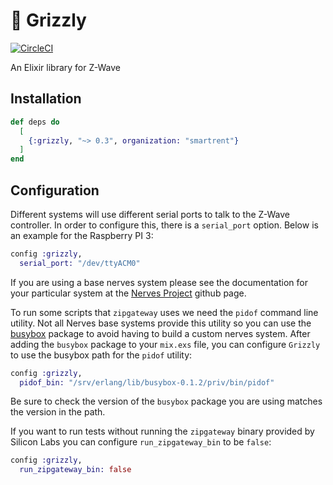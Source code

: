 # 🐻 Grizzly

[![CircleCI](https://circleci.com/gh/smartrent/grizzly.svg?style=svg)](https://circleci.com/gh/smartrent/grizzly)

An Elixir library for Z-Wave

## Installation

```elixir
def deps do
  [
    {:grizzly, "~> 0.3", organization: "smartrent"}
  ]
end
```
## Configuration

Different systems will use different serial ports to talk to the Z-Wave controller.
In order to configure this, there is a `serial_port` option. Below is an example
for the Raspberry PI 3:

```elixir
config :grizzly,
  serial_port: "/dev/ttyACM0"
```

If you are using a base nerves system please see the documentation for your particular
system at the [Nerves Project](https://github.com/nerves-project) github page.

To run some scripts that `zipgateway` uses we need the `pidof` command line utility. 
Not all Nerves base systems provide this utility so you can use the [busybox](https://hex.pm/packages/busybox)
package to avoid having to build a custom nerves system. After adding the `busybox` package
to your `mix.exs` file, you can configure `Grizzly` to use the busybox path for the `pidof`
utility:

```elixir
config :grizzly,
  pidof_bin: "/srv/erlang/lib/busybox-0.1.2/priv/bin/pidof"
```

Be sure to check the version of the `busybox` package you are using matches
the version in the path.

If you want to run tests without running the `zipgateway` binary provided by Silicon Labs you
can configure `run_zipgateway_bin` to be `false`:

```elixir
config :grizzly,
  run_zipgateway_bin: false
```

